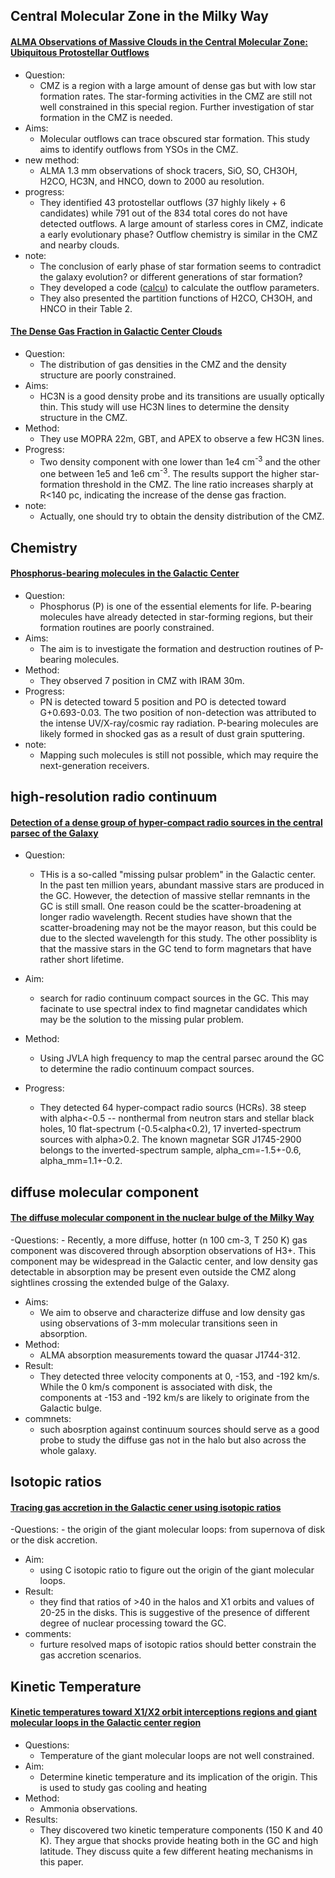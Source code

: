 ## Central Molecular Zone in the Milky Way

#### [ALMA Observations of Massive Clouds in the Central Molecular Zone: Ubiquitous Protostellar Outflows](https://arxiv.org/abs/2101.07925)
- Question: 
	- CMZ is a region with a large amount of dense gas but with low star formation rates. The star-forming activities in the CMZ are still not well constrained in this special region. Further investigation of star formation in the CMZ is needed.   
- Aims: 
	- Molecular outflows can trace obscured star formation. This study aims to identify outflows from YSOs in the CMZ. 
- new method: 
	- ALMA 1.3 mm observations of shock tracers, SiO, SO, CH3OH, H2CO, HC3N, and HNCO, down to 2000 au resolution.
- progress: 
	- They identified 43 protostellar outflows (37 highly likely + 6 candidates) while 791 out of the 834 total cores do not have detected outflows. A large amount of starless cores in CMZ, indicate a early evolutionary phase?  Outflow chemistry is similar in the CMZ and nearby clouds.
- note:
	- The conclusion of early phase of star formation seems to contradict the galaxy evolution? or different generations of star formation?
	- They developed a code ([calcu](https://github.com/ShanghuoLi/calcu)) to calculate the outflow parameters.  
	- They also presented the partition functions of H2CO, CH3OH, and HNCO in their Table 2.


#### [The Dense Gas Fraction in Galactic Center Clouds](https://ui.adsabs.harvard.edu/abs/2018ApJ...868....7M/abstract)
- Question:
	- The distribution of gas densities in the CMZ and the density structure are poorly constrained.
- Aims:
	- HC3N is a good density probe and its transitions are usually optically thin. This study will use HC3N lines to determine the density structure in the CMZ.
- Method:
	- They use MOPRA 22m, GBT, and APEX to observe a few HC3N lines.
- Progress:
	- Two density component with one lower than 1e4 cm<sup>-3</sup> and the other one between 1e5 and 1e6 cm<sup>-3</sup>. The results support the higher star-formation threshold in the CMZ. The line ratio increases sharply at R<140 pc, indicating the increase of the dense gas fraction.
- note:
	- Actually, one should try to obtain the density distribution of the CMZ.


## Chemistry
#### [Phosphorus-bearing molecules in the Galactic Center](https://ui.adsabs.harvard.edu/abs/2018MNRAS.475L..30R/abstract)
- Question:
	- Phosphorus (P) is one of the essential elements for life. P-bearing molecules have already detected in star-forming regions, but their formation routines are poorly constrained. 
- Aims:
	- The aim is to investigate the formation and destruction routines of P-bearing molecules. 
- Method:
	- They observed 7 position in CMZ with IRAM 30m.
- Progress:
	- PN is detected toward 5 position and PO is detected toward G+0.693-0.03. The two position of non-detection was attributed to the intense UV/X-ray/cosmic ray radiation. P-bearing molecules are likely formed in shocked gas as a result of dust grain sputtering. 
- note:
	- Mapping such molecules is still not possible, which may require the next-generation receivers.


## high-resolution radio continuum
#### [Detection of a dense group of hyper-compact radio sources in the central parsec of the Galaxy](https://arxiv.org/abs/2202.05300)
- Question:
	- THis is a so-called "missing pulsar problem" in the Galactic center. In the past ten million years, abundant massive stars are produced in the GC. However, the detection of massive stellar remnants in the GC is still small. One reason could be the scatter-broadening at longer radio wavelength. Recent studies have shown that the scatter-broadening may not be the mayor reason, but this could be due to the slected wavelength for this study. The other possiblity is that the massive stars in the GC tend to form magnetars that have rather short lifetime. 
	
- Aim:
	- search for radio continuum compact sources in the GC. This may facinate to use spectral index to find magnetar candidates which may be the solution to the missing pular problem.

- Method:
	- Using JVLA high frequency to map the central parsec around the GC to determine the radio continuum compact sources.

- Progress:
	- They detected 64 hyper-compact radio sourcs (HCRs). 38 steep with alpha<-0.5 -- nonthermal from neutron stars and stellar black holes, 10 flat-spectrum (-0.5<alpha<0.2), 17 inverted-spectrum sources with alpha>0.2. The known magnetar SGR J1745-2900 belongs to the inverted-spectrum sample, alpha_cm=-1.5+-0.6, alpha_mm=1.1+-0.2.

## diffuse molecular component 
#### [The diffuse molecular component in the nuclear bulge of the Milky Way](https://ui.adsabs.harvard.edu/abs/2018A%26A...610A..43R/abstract)
-Questions:
	- Recently, a more diffuse, hotter (n 100 cm-3, T 250 K) gas component was discovered through absorption observations of H3+. This component may be widespread in the Galactic center, and low density gas detectable in absorption may be present even outside the CMZ along sightlines crossing the extended bulge of the Galaxy.
- Aims:
	- We aim to observe and characterize diffuse and low density gas using observations of 3-mm molecular transitions seen in absorption.
- Method:
	- ALMA absorption measurements toward the quasar J1744-312.
- Result:
	- They detected three velocity components at 0, -153, and -192 km/s. While the 0 km/s component is associated with disk, the components at -153 and -192 km/s are likely to originate from the Galactic bulge.
- commnets:
	- such abosrption against continuum sources should serve as a good probe to study the diffuse gas not in the halo but also across the whole galaxy.


## Isotopic ratios
#### [Tracing gas accretion in the Galactic cener using isotopic ratios](https://ui.adsabs.harvard.edu/abs/2010A&A...523A..51R/abstract)
-Questions:
	- the origin of the giant molecular loops: from supernova of disk or the disk accretion.
- Aim:
	- using C isotopic ratio to figure out the origin of the giant molecular loops.
- Result:
	- they find that ratios of >40 in the halos and X1 orbits and values of 20-25 in the disks. This is suggestive of the presence of different degree of nuclear processing toward the GC. 
- comments:
	- furture resolved maps of isotopic ratios should better constrain the gas accretion scenarios.


## Kinetic Temperature 
#### [Kinetic temperatures toward X1/X2 orbit interceptions regions and giant molecular loops in the Galactic center region](https://ui.adsabs.harvard.edu/abs/2013A%26A...549A..36R/abstract)
- Questions:
	- Temperature of the giant molecular loops are not well constrained. 
- Aim:
	- Determine kinetic temperature and its implication of the origin. This is used to study gas cooling and heating 
- Method:
	- Ammonia observations.
- Results:
	- They discovered two kinetic temperature components (150 K and 40 K). They argue that shocks provide heating both in the GC and high latitude. They discuss quite a few different heating mechanisms in this paper. 


